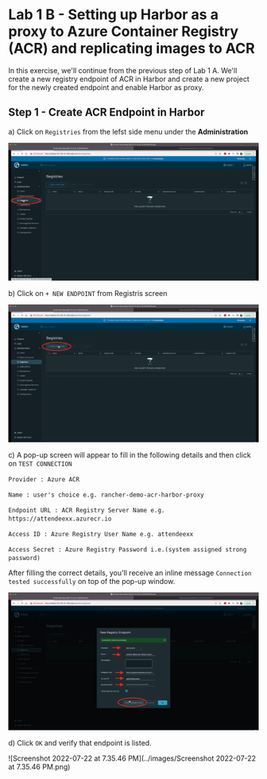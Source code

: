# Lab 1 B - Setting up Harbor as a proxy to Azure Container Registry (ACR) and replicating images to ACR

In this exercise, we'll continue from the previous step of Lab 1 A. We'll create a new registry endpoint of ACR in Harbor and create a new project for the newly created endpoint and enable Harbor as proxy. 



## Step 1 - Create ACR Endpoint in Harbor

a) Click on `Registries` from the lefst side menu under the **Administration**

![Screenshot-2022-07-22-at-7.34.27-PM-8502921](../images/Screenshot-2022-07-22-at-7.34.27-PM-8502921.png)



b) Click on `+ NEW ENDPOINT` from Registris screen

![Screenshot-2022-07-22-at-7.34.40-PM](../images/Screenshot-2022-07-22-at-7.34.40-PM.png)



c) A pop-up screen will appear to fill in the following details and then click on `TEST CONNECTION`

`Provider : Azure ACR`

`Name : user's choice e.g. rancher-demo-acr-harbor-proxy`

`Endpoint URL : ACR Registry Server Name e.g. https://attendeexx.azurecr.io`

`Access ID : Azure Registry User Name e.g. attendeexx` 

`Access Secret : Azure Registry Password i.e.(system assigned strong password)`

After filling the correct details, you'll receive an inline message `Connection tested successfully` on top of the pop-up window.

![Screenshot-2022-07-22-at-7.35.28-PM](../images/Screenshot-2022-07-22-at-7.35.28-PM.png)



d) Click `OK`  and verify that endpoint is listed. 

![Screenshot 2022-07-22 at 7.35.46 PM](../images/Screenshot 2022-07-22 at 7.35.46 PM.png)